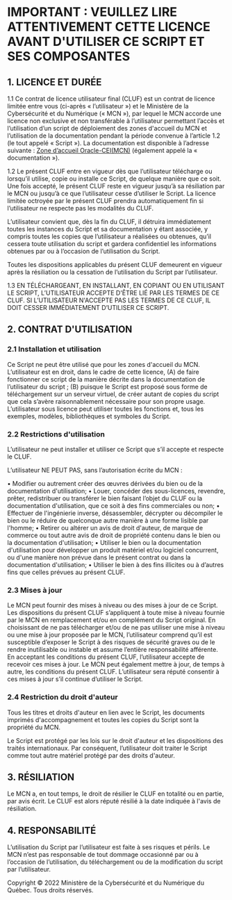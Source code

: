 # IMPORTANT : VEUILLEZ LIRE ATTENTIVEMENT CETTE LICENCE AVANT D'UTILISER CE SCRIPT ET SES COMPOSANTES

## 1. LICENCE ET DURÉE

1.1 Ce contrat de licence utilisateur final (CLUF) est un contrat de licence limitée entre vous (ci-après « l’utilisateur ») et le Ministère de la Cybersécurité et du Numérique (« MCN »), par lequel le MCN accorde une licence non exclusive et non transférable à l’utilisateur permettant l’accès et l’utilisation d’un script de déploiement des zones d'accueil du MCN et l’utilisation de la documentation pendant la période convenue à l’article 1.2 (le tout appelé « Script »). La documentation est disponible à l’adresse suivante : [Zone d’accueil Oracle-CEI(MCN)](README.md) (également appelé la « documentation »).

1.2 Le présent CLUF entre en vigueur dès que l’utilisateur télécharge ou lorsqu’il utilise, copie ou installe ce Script, de quelque manière que ce soit. Une fois accepté, le présent CLUF reste en vigueur jusqu’à sa résiliation par le MCN ou jusqu’à ce que l’utilisateur cesse d’utiliser le Script. La licence limitée octroyée par le présent CLUF prendra automatiquement fin si l’utilisateur ne respecte pas les modalités du CLUF.

L’utilisateur convient que, dès la fin du CLUF, il détruira immédiatement toutes les instances du Script et sa documentation y étant associée, y compris toutes les copies que l’utilisateur a réalisées ou obtenues, qu’il cessera toute utilisation du script et gardera confidentiel les informations obtenues par ou à l’occasion de l’utilisation du Script.

Toutes les dispositions applicables du présent CLUF demeurent en vigueur après la résiliation ou la cessation de l’utilisation du Script par l’utilisateur.

1.3 EN TÉLÉCHARGEANT, EN INSTALLANT, EN COPIANT OU EN UTILISANT LE SCRIPT, L’UTILISATEUR ACCEPTE D'ÊTRE LIÉ PAR LES TERMES DE CE CLUF. SI L’UTILISATEUR N'ACCEPTE PAS LES TERMES DE CE CLUF, IL DOIT CESSER IMMÉDIATEMENT D’UTILISER CE SCRIPT.

## 2. CONTRAT D'UTILISATION

### 2.1 Installation et utilisation

Ce Script ne peut être utilisé que pour les zones d'accueil du MCN.
L’utilisateur est en droit, dans le cadre de cette licence, (A) de faire fonctionner ce script de la manière décrite dans la documentation de l’utilisateur du script ; (B) puisque le Script est proposé sous forme de téléchargement sur un serveur virtuel, de créer autant de copies du script que cela s’avère raisonnablement nécessaire pour son propre usage.
L’utilisateur sous licence peut utiliser toutes les fonctions et, tous les exemples, modèles, bibliothèques et symboles du Script.

### 2.2 Restrictions d'utilisation

L’utilisateur ne peut installer et utiliser ce Script que s’il accepte et respecte le CLUF.

L’utilisateur NE PEUT PAS, sans l’autorisation écrite du MCN :

• Modifier ou autrement créer des œuvres dérivées du bien ou de la documentation d'utilisation;
•  Louer, concéder des sous-licences, revendre, prêter, redistribuer ou transférer le bien faisant l’objet du CLUF ou la documentation d'utilisation, que ce soit à des fins commerciales ou non;
•  Effectuer de l'ingénierie inverse, désassembler, décrypter ou décompiler le bien ou le réduire de quelconque autre manière à une forme lisible par l'homme;
•  Retirer ou altérer un avis de droit d'auteur, de marque de commerce ou tout autre avis de droit de propriété contenu dans le bien ou la documentation d'utilisation;
•  Utiliser le bien ou la documentation d'utilisation pour développer un produit matériel et/ou logiciel concurrent, ou d'une manière non prévue dans le présent contrat ou dans la documentation d'utilisation;
•  Utiliser le bien à des fins illicites ou à d’autres fins que celles prévues au présent CLUF.

### 2.3 Mises à jour

Le MCN peut fournir des mises à niveau ou des mises à jour de ce Script. Les dispositions du présent CLUF s’appliquent à toute mise à niveau fournie par le MCN en remplacement et/ou en complément du Script original. En choisissant de ne pas télécharger et/ou de ne pas utiliser une mise à niveau ou une mise à jour proposée par le MCN, l’utilisateur comprend qu’il est susceptible d’exposer le Script à des risques de sécurité graves ou de le rendre inutilisable ou instable et assume l’entière responsabilité afférente. En acceptant les conditions du présent CLUF, l’utilisateur accepte de recevoir ces mises à jour.
Le MCN peut également mettre à jour, de temps à autre, les conditions du présent CLUF. L’utilisateur sera réputé consentir à ces mises à jour s’il continue d’utiliser le Script.

### 2.4 Restriction du droit d'auteur

Tous les titres et droits d'auteur en lien avec le Script, les documents imprimés d'accompagnement et toutes les copies du Script sont la propriété du MCN.

Le Script est protégé par les lois sur le droit d'auteur et les dispositions des traités internationaux. Par conséquent, l’utilisateur doit traiter le Script comme tout autre matériel protégé par des droits d'auteur.

## 3. RÉSILIATION

Le MCN a, en tout temps, le droit de résilier le CLUF en totalité ou en partie, par avis écrit. Le CLUF est alors réputé résilié à la date indiquée à l'avis de résiliation.

## 4. RESPONSABILITÉ

L’utilisation du Script par l’utilisateur est faite à ses risques et périls. Le MCN n’est pas responsable de tout dommage occasionné par ou à l’occasion de l’utilisation, du téléchargement ou de la modification du script par l’utilisateur.

Copyright © 2022 Ministère de la Cybersécurité et du Numérique du Québec. Tous droits réservés.
